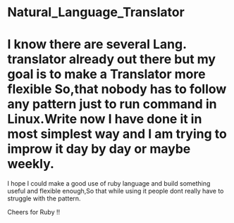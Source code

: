 Natural_Language_Translator
===========================
I know there are several Lang. translator already out there 
but my goal is to make a Translator more flexible So,that nobody
has to follow any pattern just to run command in Linux.Write now
I have done it in most simplest way and I am trying to improw it 
day by day or maybe weekly.
============================
I hope I could make a good use of ruby language and build something 
useful and flexible enough,So that while using it people dont really
have to struggle with the pattern.

Cheers for Ruby !!
